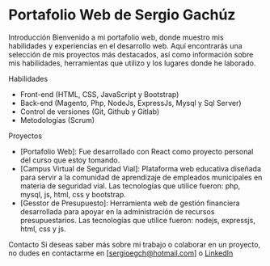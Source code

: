 # Portafolio Web de Sergio Gachúz

Introducción
Bienvenido a mi portafolio web, donde muestro mis habilidades y experiencias en el desarrollo web. Aquí encontrarás una selección de mis proyectos más destacados, así como información sobre mis habilidades, herramientas que utilizo y los lugares donde he laborado.

Habilidades

- Front-end (HTML, CSS, JavaScript y Bootstrap)
- Back-end (Magento, Php, NodeJs, ExpressJs, Mysql y Sql Server)
- Control de versiones (Git, Github y Gitlab)
- Metodologías (Scrum)

Proyectos

- [Portafolio Web]: Fue desarrollado con React como proyecto personal del curso que estoy tomando.
- [Campus Virtual de Seguridad Vial]: Plataforma web educativa diseñada para servir a la comunidad de aprendizaje de empleados municipales en materia de seguridad vial. Las tecnologías que utilice fueron: php, mysql, js, html, css y bootstrap.
- [Gesstor de Presupuesto]: Herramienta web de gestión financiera desarrollada para apoyar en la administración de recursos presupuestarios. Las tecnologías que utilice fueron: nodejs, expressjs, html, css y js.


Contacto
Si deseas saber más sobre mi trabajo o colaborar en un proyecto, no dudes en contactarme en [sergioegch@hotmail.com] o [LinkedIn](https://www.linkedin.com/in/sgachuzc/)
